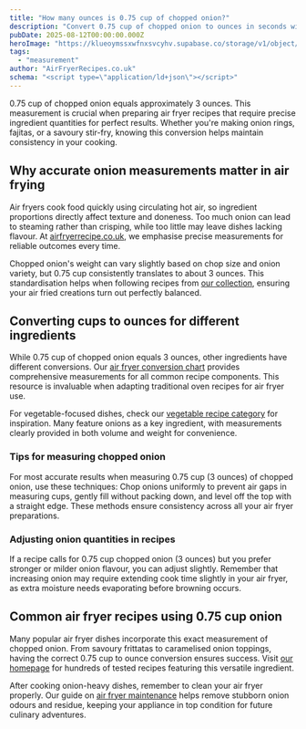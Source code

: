 ```yaml
---
title: "How many ounces is 0.75 cup of chopped onion?"
description: "Convert 0.75 cup of chopped onion to ounces in seconds with our easy guide. Perfect for air fryer recipes!"
pubDate: 2025-08-12T00:00:00.000Z
heroImage: "https://klueoymssxwfnxsvcyhv.supabase.co/storage/v1/object/public/md/how-many-ounces-is-0-75-cup-chopped-onion-43e51040.webp"
tags:
  - "measurement"
author: "AirFryerRecipes.co.uk"
schema: "<script type=\"application/ld+json\"></script>"
---
```


<p>0.75 cup of chopped onion equals approximately 3 ounces. This measurement is crucial when preparing air fryer recipes that require precise ingredient quantities for perfect results. Whether you're making onion rings, fajitas, or a savoury stir-fry, knowing this conversion helps maintain consistency in your cooking.</p>

<h2>Why accurate onion measurements matter in air frying</h2>
<p>Air fryers cook food quickly using circulating hot air, so ingredient proportions directly affect texture and doneness. Too much onion can lead to steaming rather than crisping, while too little may leave dishes lacking flavour. At <a href=https://www.airfryerrecipe.co.uk>airfryerrecipe.co.uk</a>, we emphasise precise measurements for reliable outcomes every time.</p>
<p>Chopped onion's weight can vary slightly based on chop size and onion variety, but 0.75 cup consistently translates to about 3 ounces. This standardisation helps when following recipes from <a href=https://www.airfryerrecipe.co.uk/recipes>our collection</a>, ensuring your air fried creations turn out perfectly balanced.</p>

<h2>Converting cups to ounces for different ingredients</h2>
<p>While 0.75 cup of chopped onion equals 3 ounces, other ingredients have different conversions. Our <a href=https://www.airfryerrecipe.co.uk/air-fryer-conversion-chart>air fryer conversion chart</a> provides comprehensive measurements for all common recipe components. This resource is invaluable when adapting traditional oven recipes for air fryer use.</p>
<p>For vegetable-focused dishes, check our <a href=https://www.airfryerrecipe.co.uk/recipe-category/vegetables>vegetable recipe category</a> for inspiration. Many feature onions as a key ingredient, with measurements clearly provided in both volume and weight for convenience.</p>

<h3>Tips for measuring chopped onion</h3>
<p>For most accurate results when measuring 0.75 cup (3 ounces) of chopped onion, use these techniques: Chop onions uniformly to prevent air gaps in measuring cups, gently fill without packing down, and level off the top with a straight edge. These methods ensure consistency across all your air fryer preparations.</p>

<h3>Adjusting onion quantities in recipes</h3>
<p>If a recipe calls for 0.75 cup chopped onion (3 ounces) but you prefer stronger or milder onion flavour, you can adjust slightly. Remember that increasing onion may require extending cook time slightly in your air fryer, as extra moisture needs evaporating before browning occurs.</p>

<h2>Common air fryer recipes using 0.75 cup onion</h2>
<p>Many popular air fryer dishes incorporate this exact measurement of chopped onion. From savoury frittatas to caramelised onion toppings, having the correct 0.75 cup to ounce conversion ensures success. Visit <a href=https://www.airfryerrecipe.co.uk>our homepage</a> for hundreds of tested recipes featuring this versatile ingredient.</p>
<p>After cooking onion-heavy dishes, remember to clean your air fryer properly. Our guide on <a href=https://www.airfryerrecipe.co.uk/air-fryer-cleaner>air fryer maintenance</a> helps remove stubborn onion odours and residue, keeping your appliance in top condition for future culinary adventures.</p>